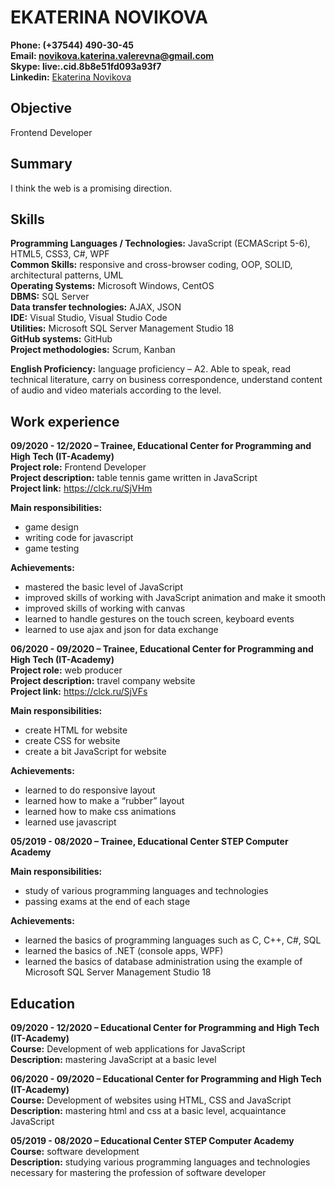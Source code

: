 # EKATERINA NOVIKOVA #
**Phone: (+37544) 490-30-45**  
**Email: <novikova.katerina.valerevna@gmail.com>**  
**Skype: live:.cid.8b8e51fd093a93f7**  
**Linkedin:** [Ekaterina Novikova](https://www.linkedin.com/in/ekaterina-novikova-800ab3202/)  

## Objective ##  

Frontend Developer  

## Summary ##

I think the web is a promising direction.  

## Skills ##

**Programming Languages / Technologies:** JavaScript (ECMAScript 5-6), HTML5, CSS3, C#, WPF  
**Common Skills:** responsive and cross-browser coding, OOP, SOLID, architectural patterns, UML  
**Operating Systems:** Microsoft Windows, CentOS  
**DBMS:** SQL Server  
**Data transfer technologies:** AJAX, JSON  
**IDE:** Visual Studio, Visual Studio Code  
**Utilities:** Microsoft SQL Server Management Studio 18  
**GitHub systems:** GitHub  
**Project methodologies:** Scrum, Kanban  

**English Proficiency:** language proficiency – A2. Able to speak, read technical literature, carry on business correspondence, understand content of audio and video materials according to the level.

## Work experience ##

**09/2020 - 12/2020 – Trainee,  Educational Center for Programming and High Tech (IT-Academy)**  
**Project role:** Frontend Developer  
**Project description:** table tennis game written in JavaScript  
**Project link:** <https://clck.ru/SjVHm>

**Main responsibilities:**

* game design
* writing code for javascript
* game testing

**Achievements:**

* mastered the basic level of JavaScript
* improved skills of working with JavaScript animation and make it smooth
* improved skills of working with canvas
* learned to handle gestures on the touch screen, keyboard events 
* learned to use ajax and json for data exchange

**06/2020 - 09/2020  – Trainee,  Educational Center for Programming and High Tech (IT-Academy)**  
**Project role:** web producer  
**Project description:** travel company website  
**Project link:** <https://clck.ru/SjVFs>

**Main responsibilities:**

* create HTML for website
* create CSS for website
* create a bit JavaScript for website

**Achievements:**

* learned to do responsive layout
* learned how to make a “rubber” layout
* learned how to make css animations
* learned use javascript

**05/2019 - 08/2020  – Trainee, Educational Center STEP Computer Academy**

**Main responsibilities:**

* study of various programming languages and technologies
* passing exams at the end of each stage

**Achievements:**

* learned the basics of programming languages such as C, C++, C#, SQL
* learned the basics of .NET (console apps, WPF)
* learned the basics of database administration using the example of Microsoft SQL Server Management Studio 18

## Education ##

**09/2020 - 12/2020 – Educational Center for Programming and High Tech (IT-Academy)**  
**Course:** Development of web applications for JavaScript  
**Description:** mastering JavaScript at a basic level

**06/2020 - 09/2020  – Educational Center for Programming and High Tech (IT-Academy)**  
**Course:** Development of websites using HTML, CSS and JavaScript  
**Description:** mastering html and css at a basic level, acquaintance JavaScript

**05/2019 - 08/2020  – Educational Center STEP Computer Academy**  
**Course:** software development  
**Description:** studying various programming languages and technologies necessary for mastering the profession of software developer